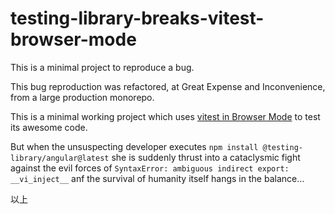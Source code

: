 # testing-library-breaks-vitest-browser-mode

This is a minimal project to reproduce a bug.

This bug reproduction was refactored, at Great Expense and Inconvenience, from a large production monorepo.

This is a minimal working project which uses [vitest in Browser Mode](https://vitest.dev/guide/browser.html) to test its awesome code.

But when the unsuspecting developer executes `npm install @testing-library/angular@latest` she is suddenly thrust into a cataclysmic fight against the evil forces of `SyntaxError: ambiguous indirect export: __vi_inject__` anf the survival of humanity itself hangs in the balance...

以上
